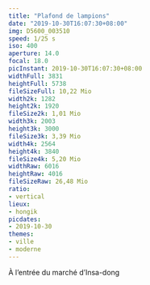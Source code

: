 ```yaml
---
title: "Plafond de lampions"
date: "2019-10-30T16:07:30+08:00"
img: D5600_003510
speed: 1/25 s
iso: 400
aperture: 14.0
focal: 18.0
picInstant: 2019-10-30T16:07:30+08:00
widthFull: 3831
heightFull: 5738
fileSizeFull: 10,22 Mio
width2k: 1282
height2k: 1920
fileSize2k: 1,01 Mio
width3k: 2003
height3k: 3000
fileSize3k: 3,39 Mio
width4k: 2564
height4k: 3840
fileSize4k: 5,20 Mio
widthRaw: 6016
heightRaw: 4016
fileSizeRaw: 26,48 Mio
ratio:
- vertical
lieux:
- hongik
picdates:
- 2019-10-30
themes:
- ville
- moderne
---
```


À l’entrée du marché d’Insa-dong